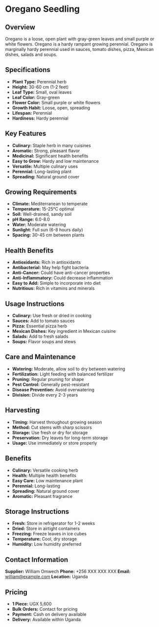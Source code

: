 # Oregano Seedling

## Overview
Oregano is a loose, open plant with gray-green leaves and small purple or white flowers. Oregano is a hardy rampant growing perennial. Oregano is marginally hardy perennial used in sauces, tomato dishes, pizza, Mexican dishes, salads and soups.

## Specifications
- **Plant Type:** Perennial herb
- **Height:** 30-60 cm (1-2 feet)
- **Leaf Type:** Small, oval leaves
- **Leaf Color:** Gray-green
- **Flower Color:** Small purple or white flowers
- **Growth Habit:** Loose, open, spreading
- **Lifespan:** Perennial
- **Hardiness:** Hardy perennial

## Key Features
- **Culinary:** Staple herb in many cuisines
- **Aromatic:** Strong, pleasant flavor
- **Medicinal:** Significant health benefits
- **Easy to Grow:** Hardy and low maintenance
- **Versatile:** Multiple culinary uses
- **Perennial:** Long-lasting plant
- **Spreading:** Natural ground cover

## Growing Requirements
- **Climate:** Mediterranean to temperate
- **Temperature:** 15-25°C optimal
- **Soil:** Well-drained, sandy soil
- **pH Range:** 6.0-8.0
- **Water:** Moderate watering
- **Sunlight:** Full sun (6-8 hours daily)
- **Spacing:** 30-45 cm between plants

## Health Benefits
- **Antioxidants:** Rich in antioxidants
- **Antibacterial:** May help fight bacteria
- **Anti-Cancer:** Could have anti-cancer properties
- **Anti-Inflammatory:** Could decrease inflammation
- **Easy to Add:** Simple to incorporate into diet
- **Nutritious:** Rich in vitamins and minerals

## Usage Instructions
- **Culinary:** Use fresh or dried in cooking
- **Sauces:** Add to tomato sauces
- **Pizza:** Essential pizza herb
- **Mexican Dishes:** Key ingredient in Mexican cuisine
- **Salads:** Add to fresh salads
- **Soups:** Flavor soups and stews

## Care and Maintenance
- **Watering:** Moderate, allow soil to dry between watering
- **Fertilization:** Light feeding with balanced fertilizer
- **Pruning:** Regular pruning for shape
- **Pest Control:** Generally pest-resistant
- **Disease Prevention:** Avoid overwatering
- **Division:** Divide every 2-3 years

## Harvesting
- **Timing:** Harvest throughout growing season
- **Method:** Cut stems with sharp scissors
- **Storage:** Use fresh or dry for storage
- **Preservation:** Dry leaves for long-term storage
- **Usage:** Use immediately or store properly

## Benefits
- **Culinary:** Versatile cooking herb
- **Health:** Multiple health benefits
- **Easy Care:** Low maintenance plant
- **Perennial:** Long-lasting
- **Spreading:** Natural ground cover
- **Aromatic:** Pleasant fragrance

## Storage Instructions
- **Fresh:** Store in refrigerator for 1-2 weeks
- **Dried:** Store in airtight containers
- **Freezing:** Freeze leaves in ice cubes
- **Temperature:** Cool, dry storage
- **Humidity:** Low humidity preferred

## Contact Information
**Supplier:** William Omwech
**Phone:** +256 XXX XXX XXX
**Email:** william@example.com
**Location:** Uganda

## Pricing
- **1 Piece:** UGX 5,600
- **Bulk Orders:** Contact for pricing
- **Payment:** Cash on delivery available
- **Delivery:** Available within Uganda

